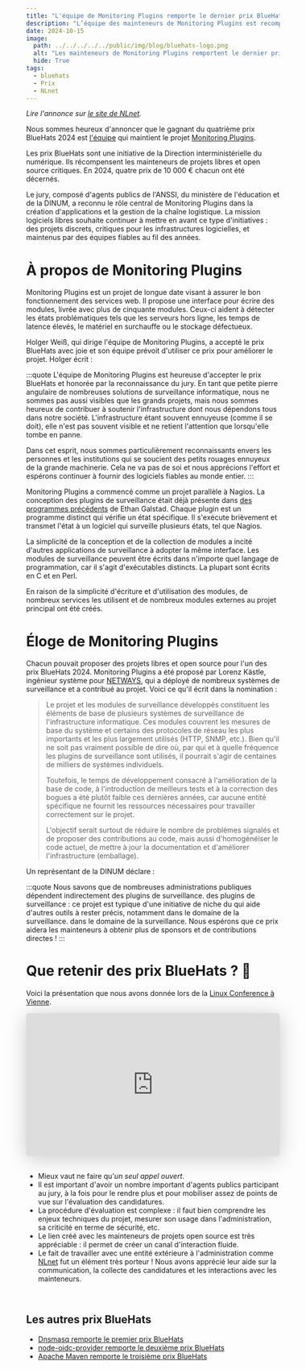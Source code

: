 ```yaml
---
title: "L'équipe de Monitoring Plugins remporte le dernier prix BlueHats"
description: "L’équipe des mainteneurs de Monitoring Plugins est recompensée pour son implication de longue haleine"
date: 2024-10-15
image:
  path: ../../../../../public/img/blog/bluehats-logo.png
  alt: "Les mainteneurs de Monitoring Plugins remportent le dernier prix BlueHats"
  hide: True
tags:
  - bluehats
  - Prix
  - NLnet
---
```


*Lire l'annonce sur [le site de NLnet](https://nlnet.nl/bluehatsprize/2024/4.html).*

Nous sommes heureux d'annoncer que le gagnant du quatrième prix BlueHats 2024 est [l'équipe](https://www.monitoring-plugins.org/team.html) qui maintient le projet [Monitoring Plugins](https://www.monitoring-plugins.org/).

Les prix BlueHats sont une initiative de la Direction interministérielle du numérique. Ils récompensent les mainteneurs de projets libres et open source critiques. En 2024, quatre prix de 10 000 € chacun ont été décernés.

Le jury, composé d'agents publics de l'ANSSI, du ministère de l'éducation et de la DINUM, a reconnu le rôle central de Monitoring Plugins dans la création d'applications et la gestion de la chaîne logistique. La mission logiciels libres souhaite continuer à mettre en avant ce type d'initiatives : des projets discrets, critiques pour les infrastructures logicielles, et maintenus par des équipes fiables au fil des années.

# À propos de Monitoring Plugins

Monitoring Plugins est un projet de longue date visant à assurer le bon fonctionnement des services web. Il propose une interface pour écrire des modules, livrée avec plus de cinquante modules. Ceux-ci aident à détecter les états problématiques tels que les serveurs hors ligne, les temps de latence élevés, le matériel en surchauffe ou le stockage défectueux.

Holger Weiß, qui dirige l'équipe de Monitoring Plugins, a accepté le prix BlueHats avec joie et son équipe prévoit d'utiliser ce prix pour améliorer le projet. Holger écrit :

:::quote
L'équipe de Monitoring Plugins est heureuse d'accepter le prix
BlueHats et honorée par la reconnaissance du jury. En tant que petite
pierre angulaire de nombreuses solutions de surveillance informatique,
nous ne sommes pas aussi visibles que les grands projets, mais nous
sommes heureux de contribuer à soutenir l'infrastructure dont nous
dépendons tous dans notre société. L'infrastructure étant souvent
ennuyeuse (comme il se doit), elle n'est pas souvent visible et ne
retient l'attention que lorsqu'elle tombe en panne.

Dans cet esprit, nous sommes particulièrement reconnaissants envers
les personnes et les institutions qui se soucient des petits rouages
ennuyeux de la grande machinerie. Cela ne va pas de soi et nous
apprécions l'effort et espérons continuer à fournir des logiciels
fiables au monde entier.
:::

Monitoring Plugins a commencé comme un projet parallèle à Nagios. La
conception des plugins de surveillance était déjà présente dans [des
programmes précédents](https://www.nagios.org/about/history) de Ethan
Galstad. Chaque plugin est un programme distinct qui vérifie un état
spécifique. Il s'exécute brièvement et transmet l'état à un logiciel
qui surveille plusieurs états, tel que Nagios.

La simplicité de la conception et de la collection de modules a incité
d'autres applications de surveillance à adopter la même interface. Les
modules de surveillance peuvent être écrits dans n'importe quel langage
de programmation, car il s'agit d'exécutables distincts. La plupart
sont écrits en C et en Perl.

En raison de la simplicité d'écriture et d'utilisation des modules, de
nombreux services les utilisent et de nombreux modules externes au
projet principal ont été créés.

# Éloge de Monitoring Plugins

Chacun pouvait proposer des projets libres et open source pour l'un
des prix BlueHats 2024. Monitoring Plugins a été proposé par Lorenz
Kästle, ingénieur système pour
[NETWAYS](https://www.netways.de/blog/author/lkaestle/), qui a déployé
de nombreux systèmes de surveillance et a contribué au projet. Voici
ce qu'il écrit dans la nomination :

> Le projet et les modules de surveillance développés constituent les
> éléments de base de plusieurs systèmes de surveillance de
> l'infrastructure informatique. Ces modules couvrent les mesures de
> base du système et certains des protocoles de réseau les plus
> importants et les plus largement utilisés (HTTP, SNMP, etc.). Bien
> qu'il ne soit pas vraiment possible de dire où, par qui et à quelle
> fréquence les plugins de surveillance sont utilisés, il pourrait
> s'agir de centaines de milliers de systèmes individuels.
> 
> Toutefois, le temps de développement consacré à l'amélioration de la
> base de code, à l'introduction de meilleurs tests et à la correction
> des bogues a été plutôt faible ces dernières années, car aucune entité
> spécifique ne fournit les ressources nécessaires pour travailler
> correctement sur le projet.
> 
> L'objectif serait surtout de réduire le nombre de problèmes signalés
> et de proposer des contributions au code, mais aussi d'homogénéiser
> le code actuel, de mettre à jour la documentation et d'améliorer
> l'infrastructure (emballage).

Un représentant de la DINUM déclare :

:::quote
Nous savons que de nombreuses administrations publiques
dépendent indirectement des plugins de surveillance. des plugins de
surveillance : ce projet est typique d'une initiative de niche du qui
aide d'autres outils à rester précis, notamment dans le domaine de la
surveillance. dans le domaine de la surveillance. Nous espérons que ce
prix aidera les mainteneurs à obtenir plus de sponsors et de
contributions directes !
:::

# Que retenir des prix BlueHats ? 🧢

Voici la présentation que nous avons donnée lors de la [Linux Conference à Vienne](https://events.linuxfoundation.org/open-source-summit-europe/).

<iframe class="speakerdeck-iframe" style="border: 0px; background: rgba(0, 0, 0, 0.1) padding-box; margin: 0px; padding: 0px; border-radius: 6px; box-shadow: rgba(0, 0, 0, 0.2) 0px 5px 40px; width: 100%; height: auto; aspect-ratio: 560 / 315;" frameborder="0" src="https://speakerdeck.com/player/f1ccc943f7f044cab5a957a0cb55aa81" title="code.gouv.fr presenting the 🧢 BlueHats awards" allowfullscreen="true" data-ratio="1.7777777777777777"></iframe>

<br/>
<br/>

- Mieux vaut ne faire qu'*un seul appel ouvert*.
- Il est important d'avoir un nombre important d'agents publics
  participant au jury, à la fois pour le rendre plus et pour mobiliser
  assez de points de vue sur l'évaluation des candidatures.
- La procédure d'évaluation est complexe : il faut bien comprendre les
  enjeux techniques du projet, mesurer son usage dans
  l'administration, sa criticité en terme de sécurité, etc.
- Le lien créé avec les mainteneurs de projets open source est très
  appréciable : il permet de créer un canal d'interaction fluide.
- Le fait de travailler avec une entité extérieure à l'administration
  comme [NLnet](https://nlnet.nl/) fut un élément très porteur ! Nous
  avons apprécié leur aide sur la communication, la collecte des
  candidatures et les interactions avec les mainteneurs.

<br/>

## Les autres prix BlueHats

- [Dnsmasq remporte le premier prix BlueHats](/fr/blog/remise-du-premier-prix-bluehats-2024/)
- [node-oidc-provider remporte le deuxième prix BlueHats](/fr/blog/remise-du-second-prix-bluehats-2024)
- [Apache Maven remporte le troisième prix BlueHats](/fr/blog/remise-du-troisieme-prix-bluehats-2024)
